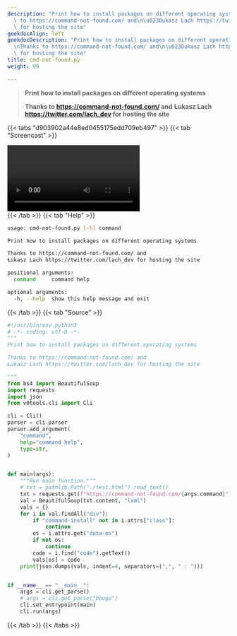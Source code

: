 ```yaml
---
description: "Print how to install packages on different operating systems\n\nThanks\
  \ to https://command-not-found.com/ and\n\u023Dukasz Lach https://twitter.com/lach_dev\
  \ for hosting the site"
geekdocAlign: left
geekdocDescription: "Print how to install packages on different operating systems\n\
  \nThanks to https://command-not-found.com/ and\n\u023Dukasz Lach https://twitter.com/lach_dev\
  \ for hosting the site"
title: cmd-not-found.py
weight: 99

---
```


> **Print how to install packages on different operating systems**
> 
> **Thanks to https://command-not-found.com/ and**
> **Ƚukasz Lach https://twitter.com/lach_dev for hosting the site**

{{< tabs "d903902a44e8ed0455175edd709eb497" >}}
{{< tab "Screencast" >}}
<div class="video-container">
<video controls autoplay="true" loop="true">
<source src="/cli/cmd-not-found.py.webm" type="video/webm">
</video>
</div>
{{< /tab >}}
{{< tab "Help" >}}

```bash
usage: cmd-not-found.py [-h] command

Print how to install packages on different operating systems

Thanks to https://command-not-found.com/ and
Ƚukasz Lach https://twitter.com/lach_dev for hosting the site

positional arguments:
  command     command help

optional arguments:
  -h, --help  show this help message and exit
```

{{< /tab >}}
{{< tab "Source" >}}

```python
#!/usr/bin/env python3
# -*- coding: utf-8 -*-
"""
Print how to install packages on different operating systems

Thanks to https://command-not-found.com/ and
Ƚukasz Lach https://twitter.com/lach_dev for hosting the site

"""
from bs4 import BeautifulSoup
import requests
import json
from v0tools.cli import Cli

cli = Cli()
parser = cli.parser
parser.add_argument(
    "command",
    help="command help",
    type=str,
)


def main(args):
    """Run main function."""
    # txt = pathlib.Path("./test.html").read_text()
    txt = requests.get(f"https://command-not-found.com/{args.command}")
    val = BeautifulSoup(txt.content, "lxml")
    vals = {}
    for i in val.findAll("div"):
        if "command-install" not in i.attrs["class"]:
            continue
        os = i.attrs.get("data-os")
        if not os:
            continue
        code = i.find("code").getText()
        vals[os] = code
    print(json.dumps(vals, indent=4, separators=(",", " : ")))


if __name__ == "__main__":
    args = cli.get_parse()
    # args = cli.get_parse("booga")
    cli.set_entrypoint(main)
    cli.run(args)

```

{{< /tab >}}
{{< /tabs >}}
